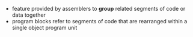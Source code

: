 - feature provided by assemblers to **group** related segments of code or data together
- program blocks refer to segments of code that are rearranged within a single object program unit